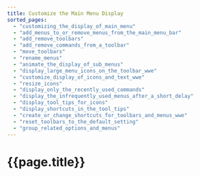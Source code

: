 ```yaml
---
title: Customize the Main Menu Display
sorted_pages:
  - "customizing_the_display_of_main_menu"
  - "add_menus_to_or_remove_menus_from_the_main_menu_bar"
  - "add_remove_toolbars"
  - "add_remove_commands_from_a_toolbar"
  - "move_toolbars"
  - "rename_menus"
  - "animate_the_display_of_sub_menus"
  - "display_large_menu_icons_on_the_toolbar_wwe"
  - "customize_display_of_icons_and_text_wwe"
  - "resize_icons"
  - "display_only_the_recently_used_commands"
  - "display_the_infrequently_used_menus_after_a_short_delay"
  - "display_tool_tips_for_icons"
  - "display_shortcuts_in_the_tool_tips"
  - "create_or_change_shortcuts_for_toolbars_and_menus_wwe"
  - "reset_toolbars_to_the_default_setting"
  - "group_related_options_and_menus"
---
```

# {{page.title}}
